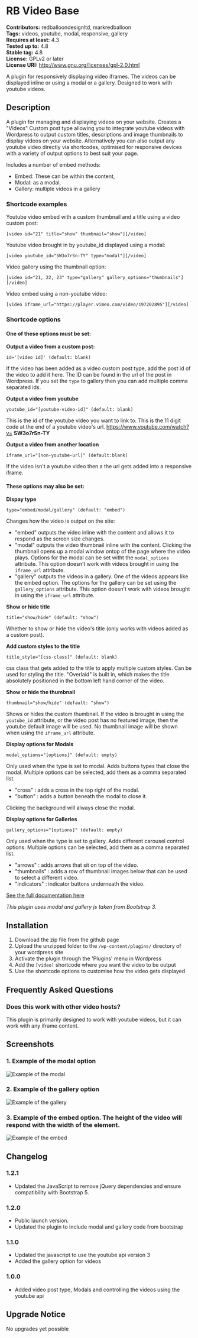 # RB Video Base

**Contributors:** redballoondesignltd, markredballoon  
**Tags:** videos, youtube, modal, responsive, gallery  
**Requires at least:** 4.3  
**Tested up to:** 4.8  
**Stable tag:** 4.8  
**License:** GPLv2 or later  
**License URI:** http://www.gnu.org/licenses/gpl-2.0.html  

A plugin for responsively displaying video iframes. The videos can be displayed inline or using a modal or a gallery.
Designed to work with youtube videos.


## Description 
A plugin for managing and displaying videos on your website. Creates a "Videos" Custom post type allowing you to integrate youtube videos with Wordpress to output custom titles, descriptions and image thumbnails to display videos on your website. Alternatively you can also output any youtube video directly via shortcodes, optimised for responsive devices with a variety of output options to best suit your page.

Includes a number of embed methods:
* Embed: These can be within the content, 
* Modal: as a modal,
* Gallery:  multiple videos in a gallery


### Shortcode examples 

Youtube video embed with a custom thumbnail and a title using a video custom post:

`[video id="21" title="show" thumbnail="show"][/video]`

Youtube video brought in by youtube_id displayed using a modal:

`[video youtube_id="SW3o7rSn-TY" type="modal"][/video]`

Video gallery using the thumbnail option:

`[video id="21, 22, 23" type="gallery" gallery_options="thumbnails"][/video]`

Video embed using a non-youtube video:

`[video iframe_url="https://player.vimeo.com/video/197202895"][/video]`



### Shortcode options 

#### One of these options must be set:

**Output a video from a custom post:**

`id='[video id]' (default: blank)`

If the video has been added as a video custom post type, add the post id of the video to add it here. The ID can be found in the url of the post in Wordpress. If you set the `type` to gallery then you can add multiple comma separated ids.


**Output a video from youtube**

`youtube_id="[youtube-video-id]" (default: blank)`

This is the id of the youtube video you want to link to. This is the 11 digit code at the end of a youtube video's url. https://www.youtube.com/watch?v= **SW3o7rSn-TY**


**Output a video from another location**

`iframe_url="[non-youtube-url]" (default:blank)`

If the video isn't a youtube video then a the url gets added into a responsive iframe.

#### These options may also be set:

**Dispay type**

`type="embed/modal/gallery" (default: "embed")`

Changes how the video is output on the site:
* "embed" outputs the video inline with the content and allows it to respond as the screen size changes.
* "modal" outputs the video thumbnail inline with the content. Clicking the thumbnail opens up a modal window ontop of the page where the video plays. Options for the modal can be set witht the `modal_options` attribute. This option doesn't work with videos brought in using the `iframe_url` attribute.
* "gallery" outputs the videos in a gallery. One of the videos appears like the embed option. The options for the gallery can be set using the `gallery_options` attribute. This option doesn't work with videos brought in using the `iframe_url` attribute.

**Show or hide title**

`title="show/hide" (default: "show")`

Whether to show or hide the video's title (only works with videos added as a custom post).

**Add custom styles to the title**

`title_style="[css-class]" (default: blank)`

css class that gets added to the title to apply multiple custom styles. Can be used for styling the title. "Overlaid" is built in, which makes the title absolutely positioned in the bottom left hand corner of the video.


**Show or hide the thumbnail**

`thumbnail="show/hide" (default: "show")`

Shows or hides the custom thumbnail. If the video is brought in using the `youtube_id` attribute, or the video post has no featured image, then the youtube default image will be used. No thumbnail image will be shown when using the `iframe_url` attribute.

**Display options for Modals**

`modal_options="[options]" (default: empty)`

Only used when the type is set to modal. Adds buttons types that close the modal. Multiple options can be selected, add them as a comma separated list.
* "cross" : adds a cross in the top right of the modal.
* "button" : adds a button beneath the modal to close it.

Clicking the background will always close the modal.

**Display options for Galleries**

`gallery_options="[options]" (default: empty)` 

Only used when the type is set to gallery. Adds different carousel control options. Multiple options can be selected, add them as a comma separated list.
* "arrows" : adds arrows that sit on top of the video.
* "thumbnails" : adds a row of thumbnail images below that can be used to select a different video.
* "indicators" : indicator buttons underneath the video.

[See the full documentation here](https://docs.google.com/document/d/18Se4PmefkpOZ5T-g66nJqBglMcDRObhmUDvzVsVtQMY/edit)

*This plugin uses modal and gallery js taken from Bootstrap 3.*

## Installation 
1. Download the zip file from the github page
1. Upload the unzipped folder to the `/wp-content/plugins/` directory of your wordpress site
1. Activate the plugin through the 'Plugins' menu in Wordpress
1. Add the `[video]` shortcode where you want the video to be output
1. Use the shortcode options to customise how the video gets displayed


## Frequently Asked Questions 

### Does this work with other video hosts? 

This plugin is primarily designed to work with youtube videos, but it can work with any iframe content.


## Screenshots 
### 1. Example of the modal option 

![Example of the modal](https://github.com/redballoonio/video-plugin/blob/master/screenshots/modal.png "Example of the modal")

### 2. Example of the gallery option 

![Example of the gallery](https://github.com/redballoonio/video-plugin/blob/master/screenshots/gallery.png "Example of the gallery")

### 3. Example of the embed option. The height of the video will respond with the width of the element. 

![Example of the embed](https://github.com/redballoonio/video-plugin/blob/master/screenshots/embed.png "Example of the embed")



## Changelog 

### 1.2.1
* Updated the JavaScript to remove jQuery dependencies and ensure compatibility with Bootstrap 5.

### 1.2.0
* Public launch version.
* Updated the plugin to include modal and gallery code from bootstrap


### 1.1.0
* Updated the javascript to use the youtube api version 3
* Added the gallery option for videos


### 1.0.0
* Added video post type, Modals and controlling the videos using the youtube api


## Upgrade Notice 

No upgrades yet possible 
